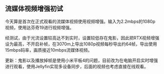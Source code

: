 ## 流媒体视频增强初试

今天算是首次在正式观看的流媒体视频使用视频增强。输入为2.2mbps的1080p视频，使用达芬奇19进行视频增强。

经测试，由于光流设置较高达不到实时，设置较低存在鬼影，因此把RTX视频增强设为最高，不开启补帧，在3070m上导出1080p视频每秒导出约64帧，导出使用15mbps码率，画质接近10mbps流媒体视频。

更新：鬼影以及播放掉帧是使用小米平板4的问题，目前改为在电脑开启实时增强进行观看，使用Jellyfin实现多设备同步，后面的视频也考虑直接在线观看。